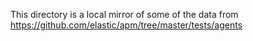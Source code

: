 This directory is a local mirror of some of the data from https://github.com/elastic/apm/tree/master/tests/agents

